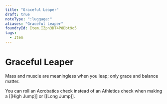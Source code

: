 ```yaml
---
title: "Graceful Leaper"
draft: true
noteType: ":luggage:"
aliases: "Graceful Leaper"
foundryId: Item.IZpn3DT4P8Dbt9o5
tags:
  - Item
---
```


# Graceful Leaper

Mass and muscle are meaningless when you leap; only grace and balance matter.

You can roll an Acrobatics check instead of an Athletics check when making a [[High Jump]] or [[Long Jump]].
